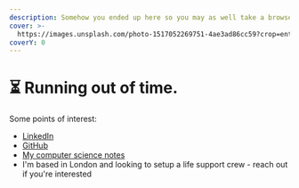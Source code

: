 ```yaml
---
description: Somehow you ended up here so you may as well take a browse :)
cover: >-
  https://images.unsplash.com/photo-1517052269751-4ae3ad86cc59?crop=entropy&cs=srgb&fm=jpg&ixid=M3wxOTcwMjR8MHwxfHNlYXJjaHwyfHxlYXJ0aCUyMGhvcml6b258ZW58MHx8fHwxNzM5MzE1ODQwfDA&ixlib=rb-4.0.3&q=85
coverY: 0
---
```


# ⏳ Running out of time.

Some points of interest:

* [LinkedIn](https://www.linkedin.com/in/geoffrey-choy/)
* [GitHub](https://github.com/burrt)
* [My computer science notes](https://cs-docs-2.gitbook.io/notes)
* I'm based in London and looking to setup a life support crew - reach out if you're interested
